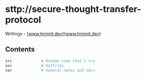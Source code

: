 # sttp://secure-thought-transfer-protocol

Writings - [www.hrmnjt.dev](www.hrmnjt.dev)

## Contents

```bash
src             # Random code that I try
usr             # Dotfiles
var             # General notes and docs
```
